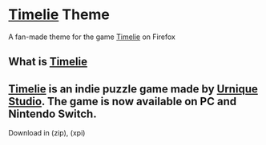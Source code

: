 # [Timelie](https://timelie.urniquestudio.com/) Theme
A fan-made theme for the game [Timelie](https://timelie.urniquestudio.com/) on Firefox

## What is [Timelie](https://timelie.urniquestudio.com/)
[Timelie](https://timelie.urniquestudio.com/) is an indie puzzle game made by [Urnique Studio](https://urniquestudio.com/).
The game is now available on PC and Nintendo Switch.
--
Download in (zip), (xpi)
